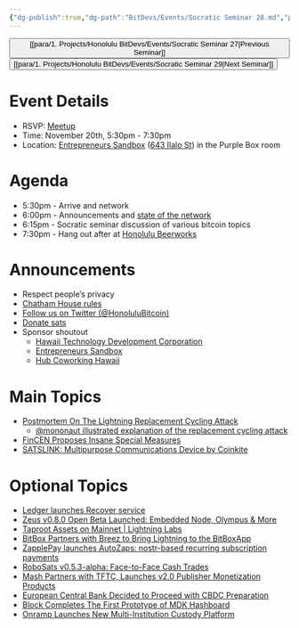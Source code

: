 ```yaml
---
{"dg-publish":true,"dg-path":"BitDevs/Events/Socratic Seminar 28.md","permalink":"/bit-devs/events/socratic-seminar-28/","title":"Socratic Seminar 28","tags":["bitdevs","bitcoin","resource","socratic-28"],"noteIcon":"3","created":"2023-10-19T20:23:19.884-10:00","updated":"2023-10-24T20:50:08.742-10:00"}
---
```




<button class="obsidian-button previous-seminar">[[para/1. Projects/Honolulu BitDevs/Events/Socratic Seminar 27\|Previous Seminar]]</button> <button class="obsidian-button next-seminar">[[para/1. Projects/Honolulu BitDevs/Events/Socratic Seminar 29\|Next Seminar]]</button>

# Event Details

- RSVP: [Meetup](https://www.meetup.com/honolulu-bitdevs/events/296852078/)
- Time: November 20th, 5:30pm - 7:30pm
- Location: [Entrepreneurs Sandbox](https://sandboxhawaii.org/) ([643 Ilalo St](https://goo.gl/maps/3Zj38htV13iUn4dcA)) in the Purple Box room

# Agenda

- 5:30pm - Arrive and network  
- 6:00pm - Announcements and [state of the network](https://bitcoin.clarkmoody.com/dashboard/)
- 6:15pm - Socratic seminar discussion of various bitcoin topics
- 7:30pm - Hang out after at [Honolulu Beerworks](https://www.honolulubeerworks.com/)

# Announcements

- Respect people’s privacy
- [Chatham House rules](https://www.chathamhouse.org/about-us/chatham-house-rule)
- [Follow us on Twitter (@HonoluluBitcoin)](https://twitter.com/HonoluluBitcoin)
- [Donate sats](https://checkout.opennode.com/p/5dea6b7a-d33c-4fda-b54c-98f092814c7d)
- Sponsor shoutout
	- [Hawaii Technology Development Corporation](https://www.htdc.org/about/)
	- [Entrepreneurs Sandbox](https://sandboxhawaii.org/)
	- [Hub Coworking Hawaii](https://hubcoworkinghi.com/)

# Main Topics

- [Postmortem On The Lightning Replacement Cycling Attack](https://bitcoinmagazine.com/technical/postmortem-on-the-lightning-replacement-cycling-attack)
	- [@mononaut illustrated explanation of the replacement cycling attack](https://x.com/mononautical/status/1715736832950825224?s=52&t=fR1UfkkV0hfE5yaQW87bRg)
- [FinCEN Proposes Insane Special Measures](https://bitcoinmagazine.com/legal/fincen-proposes-insane-special-measures)
- [SATSLINK: Multipurpose Communications Device by Coinkite](https://www.nobsbitcoin.com/satslink-announced/)

# Optional Topics

- [Ledger launches Recover service](https://x.com/_pgauthier/status/1716768601854628087?s=52&t=fR1UfkkV0hfE5yaQW87bRg)
- [Zeus v0.8.0 Open Beta Launched: Embedded Node, Olympus & More](https://www.nobsbitcoin.com/zeus-v0-8-0-open-beta/)
- [Taproot Assets on Mainnet | Lightning Labs](https://lightning.engineering/posts/2023-10-18-taproot-assets-v0.3/)
- [BitBox Partners with Breez to Bring Lightning to the BitBoxApp](https://www.nobsbitcoin.com/bitbox-partners-with-breez-to-add/)
- [ZapplePay launches AutoZaps: nostr-based recurring subscription payments](https://x.com/MutinyWallet/status/1716919482445443561?s=20)
- [RoboSats v0.5.3-alpha: Face-to-Face Cash Trades](https://www.nobsbitcoin.com/robosats-v0-5-3/)
- [Mash Partners with TFTC, Launches v2.0 Publisher Monetization Products](https://www.nobsbitcoin.com/mash-v2-0-partners-with-tftc/)
- [European Central Bank Decided to Proceed with CBDC Preparation](https://www.nobsbitcoin.com/european-central-bank-decided-to-proceed-with-cdbc-preparation/)
- [Block Completes The First Prototype of MDK Hashboard](https://www.nobsbitcoin.com/block-completes-the-first-prototype-of-mdk-hashboard/)
- [Onramp Launches New Multi-Institution Custody Platform](https://www.nobsbitcoin.com/onramp-multisig-custody-platorm-launched/)